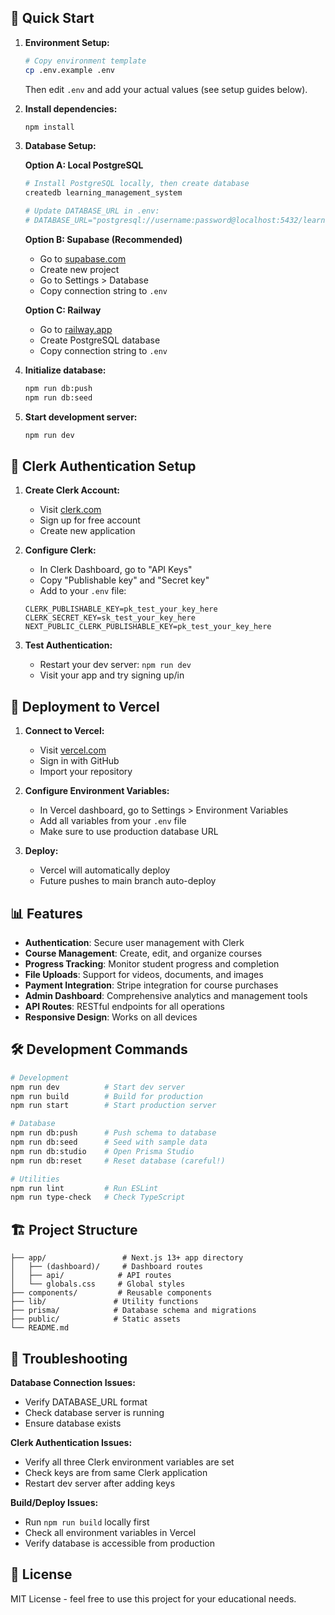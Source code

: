 ## 🚀 Quick Start

1. **Environment Setup:**
   ```bash
   # Copy environment template
   cp .env.example .env
   ```
   
   Then edit `.env` and add your actual values (see setup guides below).

2. **Install dependencies:**
   ```bash
   npm install
   ```

3. **Database Setup:**
   
   **Option A: Local PostgreSQL**
   ```bash
   # Install PostgreSQL locally, then create database
   createdb learning_management_system
   
   # Update DATABASE_URL in .env:
   # DATABASE_URL="postgresql://username:password@localhost:5432/learning_management_system"
   ```
   
   **Option B: Supabase (Recommended)**
   - Go to [supabase.com](https://supabase.com)
   - Create new project
   - Go to Settings > Database
   - Copy connection string to `.env`
   
   **Option C: Railway**
   - Go to [railway.app](https://railway.app)
   - Create PostgreSQL database
   - Copy connection string to `.env`

4. **Initialize database:**
   ```bash
   npm run db:push
   npm run db:seed
   ```

5. **Start development server:**
   ```bash
   npm run dev
   ```

## 🔐 Clerk Authentication Setup

1. **Create Clerk Account:**
   - Visit [clerk.com](https://clerk.com)
   - Sign up for free account
   - Create new application

2. **Configure Clerk:**
   - In Clerk Dashboard, go to "API Keys"
   - Copy "Publishable key" and "Secret key"
   - Add to your `.env` file:
   ```
   CLERK_PUBLISHABLE_KEY=pk_test_your_key_here
   CLERK_SECRET_KEY=sk_test_your_key_here
   NEXT_PUBLIC_CLERK_PUBLISHABLE_KEY=pk_test_your_key_here
   ```

3. **Test Authentication:**
   - Restart your dev server: `npm run dev`
   - Visit your app and try signing up/in

## 🚀 Deployment to Vercel

1. **Connect to Vercel:**
   - Visit [vercel.com](https://vercel.com)
   - Sign in with GitHub
   - Import your repository

2. **Configure Environment Variables:**
   - In Vercel dashboard, go to Settings > Environment Variables
   - Add all variables from your `.env` file
   - Make sure to use production database URL

3. **Deploy:**
   - Vercel will automatically deploy
   - Future pushes to main branch auto-deploy

## 📊 Features

- **Authentication**: Secure user management with Clerk
- **Course Management**: Create, edit, and organize courses
- **Progress Tracking**: Monitor student progress and completion
- **File Uploads**: Support for videos, documents, and images
- **Payment Integration**: Stripe integration for course purchases
- **Admin Dashboard**: Comprehensive analytics and management tools
- **API Routes**: RESTful endpoints for all operations
- **Responsive Design**: Works on all devices

## 🛠️ Development Commands

```bash
# Development
npm run dev          # Start dev server
npm run build        # Build for production
npm run start        # Start production server

# Database
npm run db:push      # Push schema to database
npm run db:seed      # Seed with sample data
npm run db:studio    # Open Prisma Studio
npm run db:reset     # Reset database (careful!)

# Utilities
npm run lint         # Run ESLint
npm run type-check   # Check TypeScript
```

## 🏗️ Project Structure

```
├── app/                 # Next.js 13+ app directory
│   ├── (dashboard)/     # Dashboard routes
│   ├── api/            # API routes
│   └── globals.css     # Global styles
├── components/         # Reusable components
├── lib/               # Utility functions
├── prisma/            # Database schema and migrations
├── public/            # Static assets
└── README.md
```

## 🔧 Troubleshooting

**Database Connection Issues:**
- Verify DATABASE_URL format
- Check database server is running
- Ensure database exists

**Clerk Authentication Issues:**
- Verify all three Clerk environment variables are set
- Check keys are from same Clerk application
- Restart dev server after adding keys

**Build/Deploy Issues:**
- Run `npm run build` locally first
- Check all environment variables in Vercel
- Verify database is accessible from production

## 📝 License

MIT License - feel free to use this project for your educational needs.